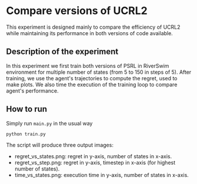 # Compare versions of UCRL2

This experiment is designed mainly to compare the efficiency of UCRL2 while maintaining its performance in both versions of code available.

## Description of the experiment

In this experiment we first train both versions of PSRL in RiverSwim environment for multiple number of states (from 5 to 150 in steps of 5). After training, we use the agent's trajectories to compute the regret, used to make plots. We also time the execution of the training loop to compare agent's performance.


## How to run

Simply run `main.py` in the usual way

```bash
python train.py
```

The script will produce three output images:

- regret_vs_states.png: regret in y-axis, number of states in x-axis.
- regret_vs_step.png: regret in y-axis, timestep in x-axis (for highest number of states).
- time_vs_states.png: execution time in y-axis, number of states in x-axis.